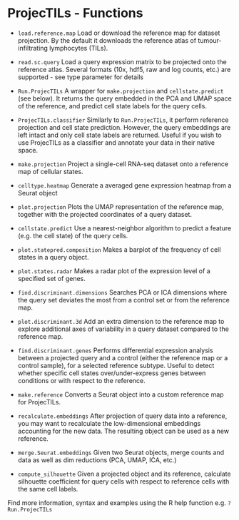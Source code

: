 # ProjecTILs - Functions

* `load.reference.map`   Load or download the reference map for dataset projection. By the default it downloads the reference atlas of tumour-infiltrating lymphocytes (TILs).

* `read.sc.query`   Load a query expression matrix to be projected onto the reference atlas. Several formats (10x, hdf5, raw and log counts, etc.) are supported - see type parameter for details 

* `Run.ProjecTILs`	A wrapper for `make.projection` and `cellstate.predict` (see below). It returns the query embedded in the PCA and UMAP space of the reference, and predict cell state labels for the query cells.

* `ProjecTILs.classifier`	Similarly to `Run.ProjecTILs`, it perform reference projection and cell state prediction. However, the query embeddings are left intact and only cell state labels are returned. Useful if you wish to use ProjecTILs as a classifier and annotate your data in their native space.

* `make.projection`   Project a single-cell RNA-seq dataset onto a reference map of cellular states.

* `celltype.heatmap`   Generate a averaged gene expression heatmap from a Seurat object

* `plot.projection`   Plots the UMAP representation of the reference map, together with the projected coordinates of a query dataset.

* `cellstate.predict`   Use a nearest-neighbor algorithm to predict a feature (e.g. the cell state) of the query cells.

* `plot.statepred.composition`   Makes a barplot of the frequency of cell states in a query object.

* `plot.states.radar`   Makes a radar plot of the expression level of a specified set of genes.

* `find.discriminant.dimensions`   Searches PCA or ICA dimensions where the query set deviates the most from a control set or from the reference map.

* `plot.discriminant.3d`   Add an extra dimension to the reference map  to explore additional axes of variability in a query dataset compared to the reference map.

* `find.discriminant.genes` Performs differential expression analysis between a projected query and a control (either the reference map or a control sample), for
a selected reference subtype. Useful to detect whether specific cell states over/under-express genes between conditions or with respect to the reference.

* `make.reference`	Converts a Seurat object into a custom reference map for ProjecTILs.

* `recalculate.embeddings` After projection of query data into a reference, you may want to recalculate the low-dimensional embeddings accounting for the new data. The resulting object can be used as a new reference. 

* `merge.Seurat.embeddings` Given two Seurat objects, merge counts and data as well as dim reductions (PCA, UMAP, ICA, etc.)

* `compute_silhouette` Given a projected object and its reference, calculate silhouette coefficient for query cells with respect to reference cells with the same cell labels.

Find more information, syntax and examples using the R help function e.g. `?Run.ProjecTILs`

